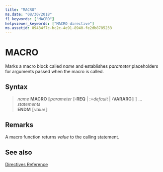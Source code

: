 ```yaml
---
title: "MACRO"
ms.date: "08/30/2018"
f1_keywords: ["MACRO"]
helpviewer_keywords: ["MACRO directive"]
ms.assetid: 89434f7c-bc2c-4e91-8940-fe2db8785233
---
```

# MACRO

Marks a macro block called *name* and establishes *parameter* placeholders for arguments passed when the macro is called.

## Syntax

> *name*  **MACRO** ⟦*parameter* ⟦**:REQ** | :=*default* | **:VARARG**⟧ ⟧ ...<br/>
> *statements*<br/>
> **ENDM** ⟦*value*⟧

## Remarks

A macro function returns *value* to the calling statement.

## See also

[Directives Reference](../../assembler/masm/directives-reference.md)<br/>
